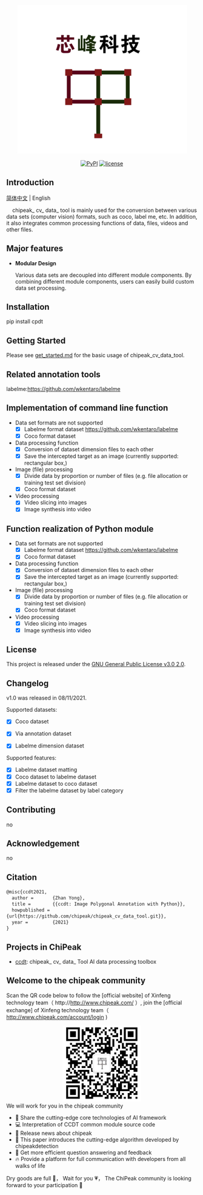 <div align="center">
  <img src="resources/LOGO.png" width="450"/>
  <center>
  
  [![PyPI](https://img.shields.io/badge/pypi-v1.0.0-blue)](https://pypi.org/project/cpdt/)
  [![license](https://img.shields.io/badge/license-GNU%20General%20Public%20License%20v3-green)](https://github.com/540717421/chipeak_data_tool)
  
  </center>
</div>

## Introduction

[简体中文](README.md) | English

&nbsp;&nbsp;&nbsp;&nbsp;chipeak_ cv_ data_ tool is mainly used for the conversion between various data sets (computer vision) formats, such as coco, label me, etc. In addition, it also integrates common processing functions of data, files, videos and other files.


## Major features

- **Modular Design**

  Various data sets are decoupled into different module components. By combining different module components, users can easily build custom data set processing.

## Installation

pip install cpdt

## Getting Started

Please see [get_started.md](docs/get_started.md) for the basic usage of chipeak_cv_data_tool.

## Related annotation tools
labelme:https://github.com/wkentaro/labelme

## Implementation of command line function
* Data set formats are not supported 
    - [x] Labelme format dataset https://github.com/wkentaro/labelme
    - [x] Coco format dataset
* Data processing function 
    - [x] Conversion of dataset dimension files to each other
    - [x] Save the intercepted target as an image (currently supported: rectangular box,)
* Image (file) processing 
    - [x] Divide data by proportion or number of files (e.g. file allocation or training test set division)
    - [x] Coco format dataset
* Video processing 
    - [x] Video slicing into images
    - [x] Image synthesis into video

## Function realization of Python module
* Data set formats are not supported 
    - [x] Labelme format dataset https://github.com/wkentaro/labelme
    - [x] Coco format dataset
* Data processing function 
    - [x] Conversion of dataset dimension files to each other
    - [x] Save the intercepted target as an image (currently supported: rectangular box,)
* Image (file) processing 
    - [x] Divide data by proportion or number of files (e.g. file allocation or training test set division)
    - [x] Coco format dataset
* Video processing 
    - [x] Video slicing into images
    - [x] Image synthesis into video
    
## License

This project is released under the [GNU General Public License v3.0 2.0](LICENSE).

## Changelog

v1.0 was released in 08/11/2021. 

Supported datasets:

- [x] Coco dataset
- [x] Via annotation dataset
- [x] Labelme dimension dataset


Supported features:

- [x] Labelme dataset matting
- [x] Coco dataset to labelme dataset
- [x] Labelme dataset to coco dataset
- [x] Filter the labelme dataset by label category

## Contributing

no

## Acknowledgement

no

## Citation

```
@misc{ccdt2021,
  author =       {Zhan Yong},
  title =        {{ccdt: Image Polygonal Annotation with Python}},
  howpublished = {url{https://github.com/chipeak/chipeak_cv_data_tool.git}},
  year =         {2021}
}
```

## Projects in ChiPeak

- [ccdt](https://github.com/540717421/chipeak_data_tool): chipeak_ cv_ data_ Tool AI data processing toolbox

## Welcome to the chipeak community

Scan the QR code below to follow the [official website] of Xinfeng technology team（ http://http://www.chipeak.com/ ）, join the [official exchange] of Xinfeng technology team（ http://www.chipeak.com/account/login )
<div align="center">
<img src="/resources/xf_rq_code.png" height="200" />
</div>
We will work for you in the chipeak community

- 📢 Share the cutting-edge core technologies of AI framework
- 💻 Interpretation of CCDT common module source code
- 📰 Release news about chipeak
- 🚀 This paper introduces the cutting-edge algorithm developed by chipeakdetection
- 🏃 Get more efficient question answering and feedback
- 🔥 Provide a platform for full communication with developers from all walks of life

Dry goods are full 📘， Wait for you 💗， The ChiPeak community is looking forward to your participation 👬

